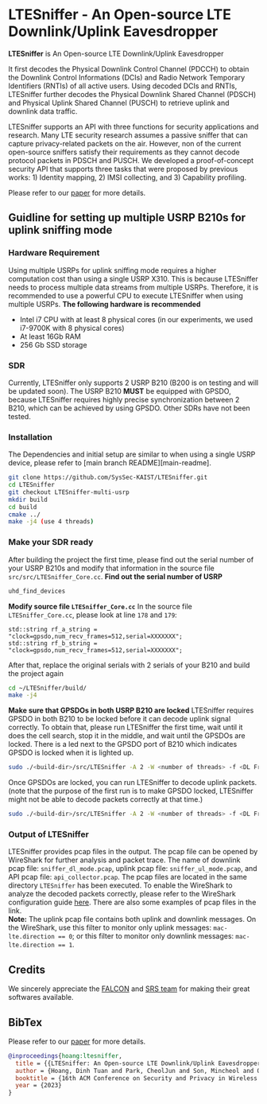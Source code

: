 
# LTESniffer - An Open-source LTE Downlink/Uplink Eavesdropper

**LTESniffer** is An Open-source LTE Downlink/Uplink Eavesdropper 

It first decodes the Physical Downlink Control Channel (PDCCH) to obtain the Downlink Control Informations (DCIs) and Radio Network Temporary Identifiers (RNTIs) of all active users. Using decoded DCIs and RNTIs, LTESniffer further decodes the Physical Downlink Shared Channel (PDSCH) and Physical Uplink Shared Channel (PUSCH) to retrieve uplink and downlink data traffic.

LTESniffer supports an API with three functions for security applications and research. Many LTE security research assumes
a passive sniffer that can capture privacy-related packets on the air. However, non of the current open-source sniffers satisfy their requirements as they cannot decode protocol packets in PDSCH and PUSCH. We developed a proof-of-concept security API that supports three tasks that were proposed by previous works: 1) Identity mapping, 2) IMSI collecting, and 3) Capability profiling.

Please refer to our [paper][paper] for more details.

## Guidline for setting up multiple USRP B210s for uplink sniffing mode
### Hardware Requirement
Using multiple USRPs for uplink sniffing mode requires a higher computation cost than using a single USRP X310. This is because LTESniffer needs to process multiple data streams from multiple USRPs. Therefore, it is recommended to use a powerful CPU to execute LTESniffer when using multiple USRPs.
**The following hardware is recommended**
- Intel i7 CPU with at least 8 physical cores (in our experiments, we used i7-9700K with 8 physical cores)
- At least 16Gb RAM
- 256 Gb SSD storage
### SDR
Currently, LTESniffer only supports 2 USRP B210 (B200 is on testing and will be updated soon). The USRP B210 **MUST** be equipped with GPSDO, because LTESniffer requires highly precise synchronization between 2 B210, which can be achieved by using GPSDO. Other SDRs have not been tested.

### Installation
The Dependencies and initial setup are similar to when using a single USRP device, please refer to [main branch README][main-readme].

```bash
git clone https://github.com/SysSec-KAIST/LTESniffer.git
cd LTESniffer
git checkout LTESniffer-multi-usrp
mkdir build
cd build
cmake ../
make -j4 (use 4 threads)
```

### Make your SDR ready
After building the project the first time, please find out the serial number of your USRP B210s and modify that information in the source file `src/src/LTESniffer_Core.cc`.
**Find out the serial number of USRP**
```bash
uhd_find_devices
```
**Modify source file `LTESniffer_Core.cc`**
In the source file `LTESniffer_Core.cc`, please look at line `178` and `179`:
```
std::string rf_a_string = "clock=gpsdo,num_recv_frames=512,serial=XXXXXXX";
std::string rf_b_string = "clock=gpsdo,num_recv_frames=512,serial=XXXXXXX";
```
After that, replace the original serials with 2 serials of your B210 and build the project again
```bash
cd ~/LTESniffer/build/
make -j4
```
**Make sure that GPSDOs in both USRP B210 are locked**
LTESniffer requires GPSDO in both B210 to be locked before it can decode uplink signal correctly.
To obtain that, please run LTESniffer the first time, wait until it does the cell search, stop it in the middle, and wait until the GPSDOs are locked. There is a led next to the GPSDO port of B210 which indicates GPSDO is locked when it is lighted up.
```bash
sudo ./<build-dir>/src/LTESniffer -A 2 -W <number of threads> -f <DL Freq> -u <UL Freq> -C -m 1
```
Once GPSDOs are locked, you can run LTESniffer to decode uplink packets.
(note that the purpose of the first run is to make GPSDO locked, LTESniffer might not be able to decode packets correctly at that time.)
```bash
sudo ./<build-dir>/src/LTESniffer -A 2 -W <number of threads> -f <DL Freq> -u <UL Freq> -C -m 1
```

### Output of LTESniffer
LTESniffer provides pcap files in the output. The pcap file can be opened by WireShark for further analysis and packet trace.
The name of downlink pcap file: ``sniffer_dl_mode.pcap``, uplink pcap file: ``sniffer_ul_mode.pcap``, and API pcap file: ``api_collector.pcap``.
The pcap files are located in the same directory ``LTESniffer`` has been executed.
To enable the WireShark to analyze the decoded packets correctly, please refer to the WireShark configuration guide [here][pcap]. There are also some examples of pcap files in the link.\
**Note:** The uplink pcap file contains both uplink and downlink messages. On the WireShark, use this filter to monitor only uplink messages: ``mac-lte.direction == 0``; or this filter to monitor only downlink messages: ``mac-lte.direction == 1``.

## Credits
We sincerely appreciate the [FALCON][falcon] and [SRS team][srsran] for making their great softwares available.
## BibTex
Please refer to our [paper][paper] for more details.

```bibtex
@inproceedings{hoang:ltesniffer,
  title = {{LTESniffer: An Open-source LTE Downlink/Uplink Eavesdropper}},
  author = {Hoang, Dinh Tuan and Park, CheolJun and Son, Mincheol and Oh, Taekkyung and Bae, Sangwook and Ahn, Junho and Oh, BeomSeok and Kim, Yongdae},
  booktitle = {16th ACM Conference on Security and Privacy in Wireless and Mobile Networks (WiSec '23)},
  year = {2023}
}
```

[falcon]: https://github.com/falkenber9/falcon
[srsran]: https://github.com/srsran/srsRAN_4G
[uhd]:    https://github.com/EttusResearch/uhd
[paper]:  https://syssec.kaist.ac.kr/pub/2023/wisec2023_tuan.pdf
[pcap]:   pcap_file_example/README.md
[app]:    https://play.google.com/store/apps/details?id=make.more.r2d2.cellular_z&hl=en&gl=US&pli=1
[watching]: https://syssec.kaist.ac.kr/pub/2022/sec22summer_bae.pdf
[main-readne]: https://github.com/SysSec-KAIST/LTESniffer/tree/main
